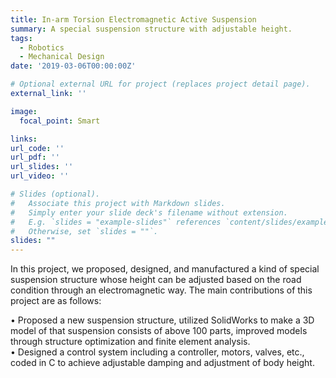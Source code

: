 ```yaml
---
title: In-arm Torsion Electromagnetic Active Suspension
summary: A special suspension structure with adjustable height.
tags:
  - Robotics
  - Mechanical Design
date: '2019-03-06T00:00:00Z'

# Optional external URL for project (replaces project detail page).
external_link: ''

image:
  focal_point: Smart

links:
url_code: ''
url_pdf: ''
url_slides: ''
url_video: ''

# Slides (optional).
#   Associate this project with Markdown slides.
#   Simply enter your slide deck's filename without extension.
#   E.g. `slides = "example-slides"` references `content/slides/example-slides.md`.
#   Otherwise, set `slides = ""`.
slides: ""
---
```


In this project, we proposed, designed, and manufactured a kind of special suspension structure whose height can be adjusted based on the road condition through an electromagnetic way. The main contributions of this project are as follows:

• Proposed a new suspension structure, utilized SolidWorks to make a 3D model of that suspension consists of above 100 parts, improved models through structure optimization and finite element analysis.\
• Designed a control system including a controller, motors, valves, etc., coded in C to achieve adjustable damping and adjustment of body height.

